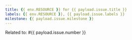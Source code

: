 ```yaml
---
title: {{ env.RESOURCE }} for {{ payload.issue.title }}
labels: {{ env.RESOURCE }}, {{ payload.issue.labels }}
milestone: {{ payload.issue.milestone }}
---
```


Related to: #{{ payload.issue.number }}